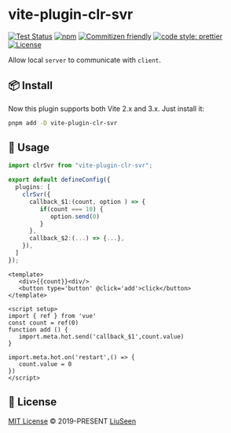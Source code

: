# vite-plugin-clr-svr

[![Test Status](https://img.shields.io/github/actions/workflow/status/Menci/vite-plugin-wasm/test.yaml?branch=main&style=flat-square)](https://github.com/Menci/vite-plugin-wasm/actions?query=workflow%3ATest)
[![npm](https://img.shields.io/npm/v/vite-plugin-wasm?style=flat-square)](https://www.npmjs.com/package/vite-plugin-wasm)
[![Commitizen friendly](https://img.shields.io/badge/commitizen-friendly-brightgreen.svg?style=flat-square)](http://commitizen.github.io/cz-cli/)
[![code style: prettier](https://img.shields.io/badge/code_style-prettier-ff69b4.svg?style=flat-square)](https://github.com/prettier/prettier)
[![License](https://img.shields.io/github/license/Menci/vite-plugin-wasm?style=flat-square)](LICENSE)

Allow local `server` to communicate with `client`.

## 📦 Install

Now this plugin supports both Vite 2.x and 3.x. Just install it:

```bash
pnpm add -D vite-plugin-clr-svr
```

## 🦄 Usage


```typescript
import clrSvr from "vite-plugin-clr-svr";

export default defineConfig({
  plugins: [
    clrSvr({
      callback_$1:(count, option ) => {
         if(count === 10) {
            option.send(0)
         }
      },
      callback_$2:(...) => {...},
    }),
  ]
});
```

```vue
<template>
   <div>{{count}}<div/>
   <button type='button' @click='add'>click</button>
</template>

<script setup>
import { ref } from 'vue'
const count = ref(0)
function add () {
   import.meta.hot.send('callback_$1',count.value)
}

import.meta.hot.on('restart',() => {
   count.value = 0
})
</script>
```

## 📄 License

[MIT License](https://github.com/vite-plugins/vite-plugin-clt-svr/blob/main/LICENSE) © 2019-PRESENT [LiuSeen](https://github.com/liuseen-l)
